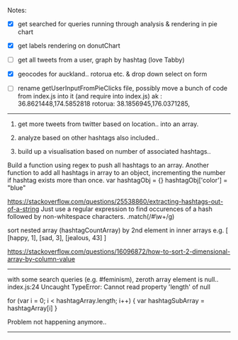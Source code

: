 Notes:

-[x] get searched for queries running through analysis & rendering in pie chart
-[x] get labels rendering on donutChart
-[ ] get all tweets from a user, graph by hashtag (love Tabby)
-[x] geocodes for auckland.. rotorua etc. & drop down select on form
-[ ] rename getUserInputFromPieClicks file, possibly move a bunch of code from index.js into it (and require into index.js)
ak : 36.8621448,174.5852818
rotorua: 38.1856945,176.0371285,


______________


1. get more tweets from twitter based on location..
into an array.

2. analyze based on other hashtags also included..

3. build up a visualisation based on number of associated hashtags..

Build a function using regex to push all hashtags to an array. Another function to add all hashtags in array to an object, incrementing the number if hashtag exists more than once.
var hashtagObj = {}
hashtagObj['color'] = "blue"

https://stackoverflow.com/questions/25538860/extracting-hashtags-out-of-a-string
Just use a regular expression to find occurences of a hash followed by non-whitespace characters.
.match(/#\w+/g)



sort nested array (hashtagCountArray) by 2nd element in inner arrays
e.g.
[
  [happy, 1],
  [sad, 3],
  [jealous, 43]
]

https://stackoverflow.com/questions/16096872/how-to-sort-2-dimensional-array-by-column-value

________

with some search queries (e.g. #feminism), zeroth array element is null..
index.js:24 Uncaught TypeError: Cannot read property 'length' of null


for (var i = 0; i < hashtagArray.length; i++) {
  var hashtagSubArray = hashtagArray[i]
}

Problem not happening anymore..

_____

